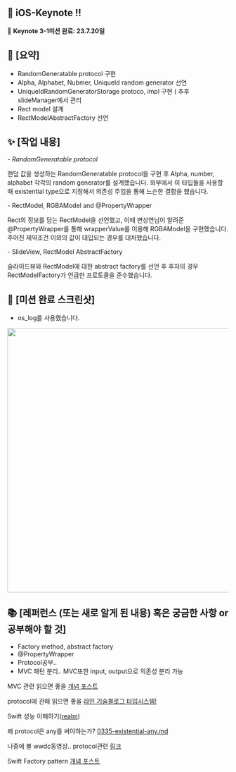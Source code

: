 ## 📌 iOS-Keynote !!

🚨 **Keynote 3-1미션 완료: 23.7.20일**

## 📌 \[요약\]

- RandomGeneratable protocol 구현
- Alpha, Alphabet, Nubmer, UniqueId random generator 선언 
- UniqueIdRandomGeneratorStorage protoco, impl 구현 ( 추후 slideManager에서 관리<ins></ins>
- Rect model 설계
- RectModelAbstractFactory 선언[](https://github.com/SHcommit/ios-keynote/commit/6872c9a1e966f57b2e2a2616edd304720d469246)

## ✨ \[작업 내용\]

*\- RandomGeneratable protocol*

랜덤 값을 생성하는 RandomGeneratable protocol을 구현 후 Alpha, number, alphabet 각각의 random generator를 설계했습니다. 외부에서 이 타입들을 사용할 때 existential type으로 지정해서 의존성 주입을 통해 느슨한 결합을 했습니다.

\- RectModel, RGBAModel and @PropertyWrapper

Rect의 정보를 담는 RectModel을 선언했고, 이때 변상연님이 알려준 @PropertyWrapper를 통해 wrapperValue를 이용해 RGBAModel을 구현했습니다. 주어진 제약조건 이외의 값이 대입되는 경우를 대처했습니다.

\- SlideView, RectModel AbstractFactory

슬라이드뷰와 RectModel에 대한 abstract factory를 선언 후 후자의 경우 RectModelFactory가 언급한 프로토콜을 준수했습니다.

## 📸 \[미션 완료 스크린샷\]

- os_log를 사용했습니다.

<img src="https://github.com/softeerbootcamp-2nd/ios-keynote/assets/96910404/cfd12f43-ad79-4a30-bb2d-e37ba8021297" width="600" class="jop-noMdConv">

## 📚 \[레퍼런스 (또는 새로 알게 된 내용) 혹은 궁금한 사항 or 공부해야 할 것\]
- Factory method, abstract factory
- @PropertyWrapper
- Protocol공부.. 
- MVC 패턴 분리.. MVC또한 input, output으로 의존성 분리 가능

MVC 관련 읽으면 좋을 <a href="https://medium.com/@vialyx/ios-idiomatic-swift-mvc-design-pattern-b35910361b0a">개념 포스트</a>

protocol에 관해 읽으면 좋을 <a href="https://engineering.linecorp.com/ko/blog/about-
swift-type-system">라인 기술블로그 타입시스템!</a>

Swift 성능 이해하기(<a href="https://academy.realm.io/kr/posts/letswift-swift-performance/">realm</a>)

왜 protocol은 any를 써야하는가? <a href="https://github.com/apple/swift-evolution/blob/main/proposals/0335-existential-any.md#motivation">0335-existential-any.md</a>

나중에 볼 wwdc동영상.. protocol관련 <a href="https://developer.apple.com/videos/play/wwdc2016/416/">링크</a>

Swift Factory pattern <a href="https://i-colours-u.tistory.com/39?category=1004905">개념 포스트</a>
